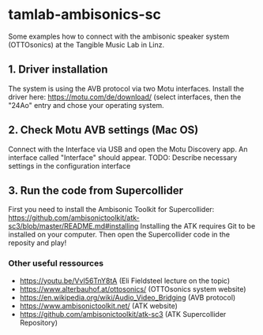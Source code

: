 # tamlab-ambisonics-sc

Some examples how to connect with the ambisonic speaker system (OTTOsonics) at the Tangible Music Lab in Linz.

## 1. Driver installation

The system is using the AVB protocol via two Motu interfaces.
Install the driver here: https://motu.com/de/download/ (select interfaces, then the "24Ao" entry and chose your operating system.

## 2. Check Motu AVB settings (Mac OS)

Connect with the Interface via USB and open the Motu Discovery app. An interface called "Interface" should appear.
TODO: Describe necessary settings in the configuration interface

## 3. Run the code from Supercollider
First you need to install the Ambisonic Toolkit for Supercollider: https://github.com/ambisonictoolkit/atk-sc3/blob/master/README.md#installing
Installing the ATK requires Git to be installed on your computer.
Then open the Supercollider code in the reposity and play!

### Other useful ressources
- https://youtu.be/VvI56TnY8tA (Eli Fieldsteel lecture on the topic)
- https://www.alterbauhof.at/ottosonics/ (OTTOsonics system website)
- https://en.wikipedia.org/wiki/Audio_Video_Bridging (AVB protocol)
- https://www.ambisonictoolkit.net/ (ATK website)
- https://github.com/ambisonictoolkit/atk-sc3 (ATK Supercollider Repository)
